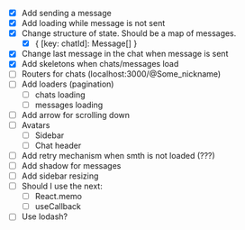 - [x] Add sending a message
- [x] Add loading while message is not sent
- [x] Change structure of state. Should be a map of messages.
  - [x] { [key: chatId]: Message[] }
- [x] Change last message in the chat when message is sent
- [x] Add skeletons when chats/messages load
- [ ] Routers for chats (localhost:3000/@Some_nickname)
- [ ] Add loaders (pagination)
  - [ ] chats loading
  - [ ] messages loading
- [ ] Add arrow for scrolling down
- [ ] Avatars
  - [ ] Sidebar
  - [ ] Chat header
- [ ] Add retry mechanism when smth is not loaded (???)
- [ ] Add shadow for messages
- [ ] Add sidebar resizing
- [ ] Should I use the next:
  - [ ] React.memo
  - [ ] useCallback
- [ ] Use lodash?
